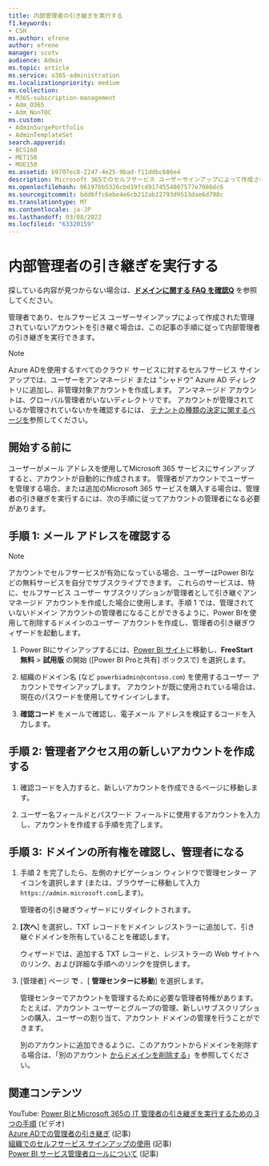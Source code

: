 ```yaml
---
title: 内部管理者の引き継ぎを実行する
f1.keywords:
- CSH
ms.author: efrene
author: efrene
manager: scotv
audience: Admin
ms.topic: article
ms.service: o365-administration
ms.localizationpriority: medium
ms.collection:
- M365-subscription-management
- Adm_O365
- Adm_NonTOC
ms.custom:
- AdminSurgePortfolio
- AdminTemplateSet
search.appverid:
- BCS160
- MET150
- MOE150
ms.assetid: b9707ec8-2247-4e25-9bad-f11ddbc686e4
description: Microsoft 365でのセルフサービス ユーザーサインアップによって作成されたアンマネージド アカウントを引き継ぐ電子メールとドメインの所有権を確認する方法について説明します。
ms.openlocfilehash: 06197bb5326cbd19fcd9174554007577e7086dc6
ms.sourcegitcommit: bdd6ffc6ebe4e6cb212ab22793d9513dae6d798c
ms.translationtype: MT
ms.contentlocale: ja-JP
ms.lasthandoff: 03/08/2022
ms.locfileid: "63320159"
---
```

# <a name="perform-an-internal-admin-takeover"></a>内部管理者の引き継ぎを実行する

 探している内容が見つからない場合は、**[ドメインに関する FAQ を確認Q](../setup/domains-faq.yml)** を参照してください。

管理者であり、セルフサービス ユーザーサインアップによって作成された管理されていないアカウントを引き継ぐ場合は、この記事の手順に従って内部管理者の引き継ぎを実行できます。

> [!NOTE]
> Azure ADを使用するすべてのクラウド サービスに対するセルフサービス サインアップでは、ユーザーをアンマネージド または "シャドウ" Azure AD ディレクトリに追加し、非管理対象アカウントを作成します。 アンマネージド アカウントは、グローバル管理者がいないディレクトリです。 アカウントが管理されているか管理されていないかを確認するには、 [テナントの種類の決定に関するページを](/power-platform/admin/powerapps-gdpr-dsr-guide-systemlogs#determining-tenant-type)参照してください。 
  
## <a name="before-you-begin"></a>開始する前に

ユーザーがメール アドレスを使用してMicrosoft 365 サービスにサインアップすると、アカウントが自動的に作成されます。 管理者がアカウントでユーザーを管理する場合、または追加のMicrosoft 365 サービスを購入する場合は、管理者の引き継ぎを実行するには、次の手順に従ってアカウントの管理者になる必要があります。

## <a name="step-1-verify-your-email-address"></a>手順 1: メール アドレスを確認する

> [!NOTE]
> アカウントでセルフサービスが有効になっている場合、ユーザーはPower BIなどの無料サービスを自分でサブスクライブできます。 これらのサービスは、特に、セルフサービス ユーザー サブスクリプションが管理者として引き継ぐアンマネージド アカウントを作成した場合に使用します。手順 1 では、管理されていないドメイン アカウントの管理者になることができるように、Power BIを使用して削除するドメインのユーザー アカウントを作成し、管理者の引き継ぎウィザードを起動します。

1. Power BIにサインアップするには、[Power BI サイト](https://powerbi.com)に移動し、**FreeStart 無料** > **試用版** の開始 ([Power BI Proと共有] ボックスで) を選択します。 

2. 組織のドメイン名 (など `powerbiadmin@contoso.com`) を使用するユーザー アカウントでサインアップします。 アカウントが既に使用されている場合は、現在のパスワードを使用してサインインします。

3. **確認コード** をメールで確認し、電子メール アドレスを検証するコードを入力します。

## <a name="step-2-create-a-new-account-for-admin-access"></a>手順 2: 管理者アクセス用の新しいアカウントを作成する

1. 確認コードを入力すると、新しいアカウントを作成できるページに移動します。

2. ユーザー名フィールドとパスワード フィールドに使用するアカウントを入力し、アカウントを作成する手順を完了します。

## <a name="step-3-verify-domain-ownership-and-become-the-admin"></a>手順 3: ドメインの所有権を確認し、管理者になる

1. 手順 2 を完了したら、左側のナビゲーション ウィンドウで管理センター アイコンを選択します (または、ブラウザーに移動して入力 `https://admin.microsoft.com`します)。

    管理者の引き継ぎウィザードにリダイレクトされます。

2. **[次へ**] を選択し、TXT レコードをドメイン レジストラーに追加して、引き継ぐドメインを所有していることを確認します。

    ウィザードでは、追加する TXT レコードと、レジストラーの Web サイトへのリンク、および詳細な手順へのリンクを提供します。

3. [管理者] ページ **で** 、[ **管理センターに移動**] を選択します。

    管理センターでアカウントを管理するために必要な管理者特権があります。 たとえば、アカウント ユーザーとグループの管理、新しいサブスクリプションの購入、ユーザーの割り当て、アカウント ドメインの管理を行うことができます。

    別のアカウントに追加できるように、このアカウントからドメインを削除する場合は、「別のアカウント [からドメインを削除する](remove-a-domain-from-another-account.md)」を参照してください。
  
## <a name="related-content"></a>関連コンテンツ

YouTube: [Power BIとMicrosoft 365の IT 管理者の引き継ぎを実行するための 3 つの手順](https://www.youtube.com/watch?v=xt5EsrQBZZk) (ビデオ)\
[Azure ADでの管理者の引き継ぎ](/azure/active-directory/users-groups-roles/domains-admin-takeover) (記事)\
[組織でのセルフサービス サインアップの使用](self-service-sign-up.md) (記事)\
[Power BI サービス管理者ロールについて](/power-bi/service-admin-role) (記事)